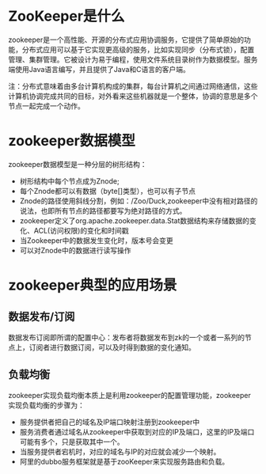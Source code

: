 # ZooKeeper是什么
zookeeper是一个高性能、开源的分布式应用协调服务，它提供了简单原始的功能，分布式应用可以基于它实现更高级的服务，比如实现同步（分布式锁），配置管理、集群管理。它被设计为易于编程，使用文件系统目录树作为数据模型。服务端使用Java语言编写，并且提供了Java和C语言的客户端。

注：分布式意味着由多台计算机构成的集群，每台计算机之间通过网络通信，这些计算机协调完成共同的目标，对外看来这些机器就是一个整体，协调的意思是多个节点一起完成一个动作。

# zookeeper数据模型
zookeeper数据模型是一种分层的树形结构：
- 树形结构中每个节点成为Znode;
- 每个Znode都可以有数据（byte[]类型），也可以有子节点
- Znode的路径使用斜线分割，例如：/Zoo/Duck,zookeeper中没有相对路径的说法，也即所有节点的路径都要写为绝对路径的方式。
- zookeeper定义了org.apache.zookeeper.data.Stat数据结构来存储数据的变化、ACL(访问权限)的变化和时间戳
- 当Zookeeper中的数据发生变化时，版本号会变更
- 可以对Znode中的数据进行读写操作

# zookeeper典型的应用场景
## 数据发布/订阅
数据发布订阅即所谓的配置中心：发布者将数据发布到zk的一个或者一系列的节点上，订阅者进行数据订阅，可以及时得到数据的变化通知。

## 负载均衡
zookeeper实现负载均衡本质上是利用zookeeper的配置管理功能，zookeeper实现负载均衡的步骤为：
- 服务提供者把自己的域名及IP端口映射注册到zookeeper中
- 服务消费者通过域名从zookeeper中获取到对应的IP及端口，这里的IP及端口可能有多个，只是获取其中一个。
- 当服务提供者宕机时，对应的域名与IP的对应就会减少一个映射。
- 阿里的dubbo服务框架就是基于zooKeeper来实现服务路由和负载。

